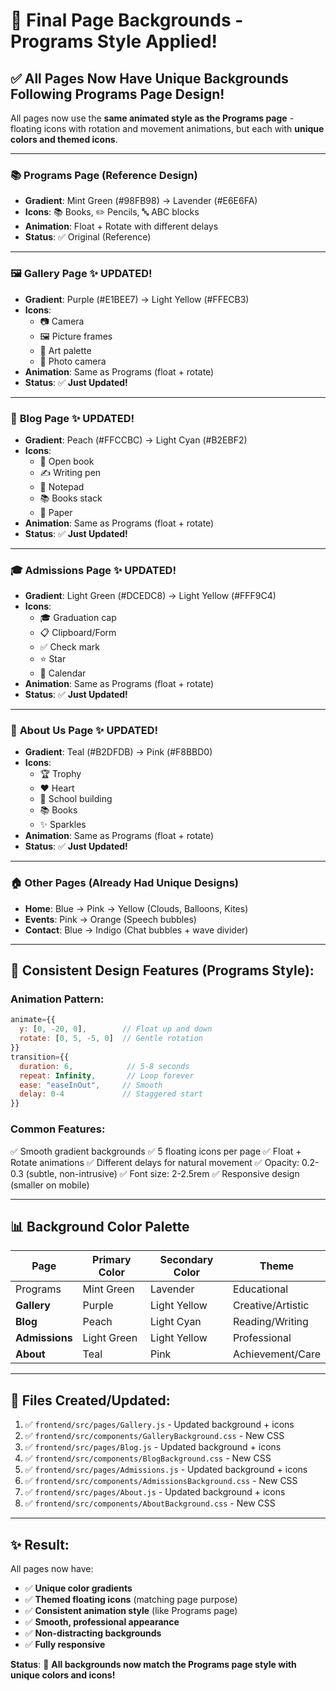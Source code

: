 # 🎨 Final Page Backgrounds - Programs Style Applied!

## ✅ All Pages Now Have Unique Backgrounds Following Programs Page Design!

All pages now use the **same animated style as the Programs page** - floating icons with rotation and movement animations, but each with **unique colors and themed icons**.

---

### 📚 **Programs Page** (Reference Design)
- **Gradient**: Mint Green (#98FB98) → Lavender (#E6E6FA)
- **Icons**: 📚 Books, ✏️ Pencils, 🔤 ABC blocks
- **Animation**: Float + Rotate with different delays
- **Status**: ✅ Original (Reference)

---

### 🖼️ **Gallery Page** ✨ UPDATED!
- **Gradient**: Purple (#E1BEE7) → Light Yellow (#FFECB3)
- **Icons**: 
  - 📷 Camera
  - 🖼️ Picture frames
  - 🎨 Art palette
  - 📸 Photo camera
- **Animation**: Same as Programs (float + rotate)
- **Status**: ✅ **Just Updated!**

---

### 📝 **Blog Page** ✨ UPDATED!
- **Gradient**: Peach (#FFCCBC) → Light Cyan (#B2EBF2)
- **Icons**:
  - 📖 Open book
  - ✍️ Writing pen
  - 📝 Notepad
  - 📚 Books stack
  - 📄 Paper
- **Animation**: Same as Programs (float + rotate)
- **Status**: ✅ **Just Updated!**

---

### 🎓 **Admissions Page** ✨ UPDATED!
- **Gradient**: Light Green (#DCEDC8) → Light Yellow (#FFF9C4)
- **Icons**:
  - 🎓 Graduation cap
  - 📋 Clipboard/Form
  - ✅ Check mark
  - ⭐ Star
  - 📅 Calendar
- **Animation**: Same as Programs (float + rotate)
- **Status**: ✅ **Just Updated!**

---

### 🌟 **About Us Page** ✨ UPDATED!
- **Gradient**: Teal (#B2DFDB) → Pink (#F8BBD0)
- **Icons**:
  - 🏆 Trophy
  - ❤️ Heart
  - 🏫 School building
  - 📚 Books
  - ✨ Sparkles
- **Animation**: Same as Programs (float + rotate)
- **Status**: ✅ **Just Updated!**

---

### 🏠 **Other Pages** (Already Had Unique Designs)
- **Home**: Blue → Pink → Yellow (Clouds, Balloons, Kites)
- **Events**: Pink → Orange (Speech bubbles)
- **Contact**: Blue → Indigo (Chat bubbles + wave divider)

---

## 🎯 Consistent Design Features (Programs Style):

### Animation Pattern:
```javascript
animate={{
  y: [0, -20, 0],        // Float up and down
  rotate: [0, 5, -5, 0]  // Gentle rotation
}}
transition={{
  duration: 6,            // 5-8 seconds
  repeat: Infinity,       // Loop forever
  ease: "easeInOut",     // Smooth
  delay: 0-4             // Staggered start
}}
```

### Common Features:
✅ Smooth gradient backgrounds
✅ 5 floating icons per page
✅ Float + Rotate animations
✅ Different delays for natural movement
✅ Opacity: 0.2-0.3 (subtle, non-intrusive)
✅ Font size: 2-2.5rem
✅ Responsive design (smaller on mobile)

---

## 📊 Background Color Palette

| Page | Primary Color | Secondary Color | Theme |
|------|--------------|----------------|-------|
| Programs | Mint Green | Lavender | Educational |
| **Gallery** | Purple | Light Yellow | Creative/Artistic |
| **Blog** | Peach | Light Cyan | Reading/Writing |
| **Admissions** | Light Green | Light Yellow | Professional |
| **About** | Teal | Pink | Achievement/Care |

---

## 📁 Files Created/Updated:

1. ✅ `frontend/src/pages/Gallery.js` - Updated background + icons
2. ✅ `frontend/src/components/GalleryBackground.css` - New CSS
3. ✅ `frontend/src/pages/Blog.js` - Updated background + icons
4. ✅ `frontend/src/components/BlogBackground.css` - New CSS
5. ✅ `frontend/src/pages/Admissions.js` - Updated background + icons
6. ✅ `frontend/src/components/AdmissionsBackground.css` - New CSS
7. ✅ `frontend/src/pages/About.js` - Updated background + icons
8. ✅ `frontend/src/components/AboutBackground.css` - New CSS

---

## ✨ Result:

All pages now have:
- ✅ **Unique color gradients**
- ✅ **Themed floating icons** (matching page purpose)
- ✅ **Consistent animation style** (like Programs page)
- ✅ **Smooth, professional appearance**
- ✅ **Non-distracting backgrounds**
- ✅ **Fully responsive**

**Status**: 🎉 **All backgrounds now match the Programs page style with unique colors and icons!**

